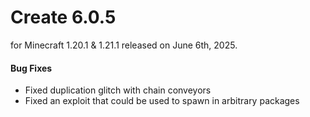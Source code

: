 # Create 6.0.5

for Minecraft 1.20.1 & 1.21.1 released on June 6th, 2025.

#### Bug Fixes

- Fixed duplication glitch with chain conveyors
- Fixed an exploit that could be used to spawn in arbitrary packages